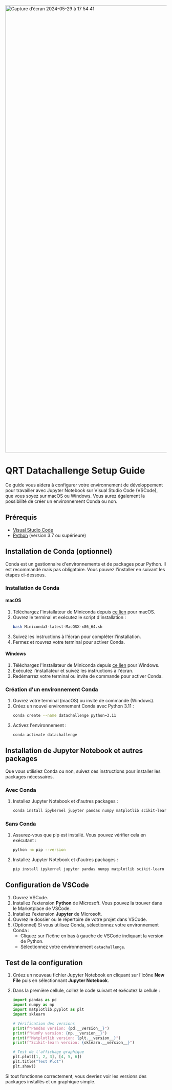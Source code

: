 <img width="1392" alt="Capture d’écran 2024-05-29 à 17 54 41" src="https://github.com/telecom-business-finance/qrt-datachallenge/assets/85460872/ccd44a8c-8ea5-4822-a0a8-1bd5c49d939a">

# QRT Datachallenge Setup Guide

Ce guide vous aidera à configurer votre environnement de développement pour travailler avec Jupyter Notebook sur Visual Studio Code (VSCode), que vous soyez sur macOS ou Windows. Vous aurez également la possibilité de créer un environnement Conda ou non.

## Prérequis

- [Visual Studio Code](https://code.visualstudio.com/)
- [Python](https://www.python.org/downloads/) (version 3.7 ou supérieure)

## Installation de Conda (optionnel)

Conda est un gestionnaire d'environnements et de packages pour Python. Il est recommandé mais pas obligatoire. Vous pouvez l'installer en suivant les étapes ci-dessous.

### Installation de Conda

#### macOS

1. Téléchargez l'installateur de Miniconda depuis [ce lien](https://docs.conda.io/en/latest/miniconda.html) pour macOS.
2. Ouvrez le terminal et exécutez le script d'installation :
    ```bash
    bash Miniconda3-latest-MacOSX-x86_64.sh
    ```
3. Suivez les instructions à l'écran pour compléter l'installation.
4. Fermez et rouvrez votre terminal pour activer Conda.

#### Windows

1. Téléchargez l'installateur de Miniconda depuis [ce lien](https://docs.conda.io/en/latest/miniconda.html) pour Windows.
2. Exécutez l'installateur et suivez les instructions à l'écran.
3. Redémarrez votre terminal ou invite de commande pour activer Conda.

### Création d'un environnement Conda

1. Ouvrez votre terminal (macOS) ou invite de commande (Windows).
2. Créez un nouvel environnement Conda avec Python 3.11 :
    ```bash
    conda create --name datachallenge python=3.11
    ```
3. Activez l'environnement :
    ```bash
    conda activate datachallenge
    ```

## Installation de Jupyter Notebook et autres packages

Que vous utilisiez Conda ou non, suivez ces instructions pour installer les packages nécessaires.

### Avec Conda

1. Installez Jupyter Notebook et d'autres packages :
    ```bash
    conda install ipykernel jupyter pandas numpy matplotlib scikit-learn
    ```

### Sans Conda

1. Assurez-vous que pip est installé. Vous pouvez vérifier cela en exécutant :
    ```bash
    python -m pip --version
    ```
2. Installez Jupyter Notebook et d'autres packages :
    ```bash
    pip install ipykernel jupyter pandas numpy matplotlib scikit-learn
    ```

## Configuration de VSCode

1. Ouvrez VSCode.
2. Installez l'extension **Python** de Microsoft. Vous pouvez la trouver dans le Marketplace de VSCode.
3. Installez l'extension **Jupyter** de Microsoft.
4. Ouvrez le dossier ou le répertoire de votre projet dans VSCode.
5. (Optionnel) Si vous utilisez Conda, sélectionnez votre environnement Conda :
    - Cliquez sur l'icône en bas à gauche de VSCode indiquant la version de Python.
    - Sélectionnez votre environnement `datachallenge`.

## Test de la configuration

1. Créez un nouveau fichier Jupyter Notebook en cliquant sur l'icône **New File** puis en sélectionnant **Jupyter Notebook**.
2. Dans la première cellule, collez le code suivant et exécutez la cellule :

    ```python
    import pandas as pd
    import numpy as np
    import matplotlib.pyplot as plt
    import sklearn

    # Vérification des versions
    print(f"Pandas version: {pd.__version__}")
    print(f"NumPy version: {np.__version__}")
    print(f"Matplotlib version: {plt.__version__}")
    print(f"Scikit-learn version: {sklearn.__version__}")

    # Test de l'affichage graphique
    plt.plot([1, 2, 3], [4, 5, 6])
    plt.title("Test Plot")
    plt.show()
    ```

Si tout fonctionne correctement, vous devriez voir les versions des packages installés et un graphique simple.
